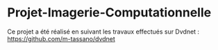 # Projet-Imagerie-Computationnelle

Ce projet a été réalisé en suivant les travaux effectués sur Dvdnet : https://github.com/m-tassano/dvdnet